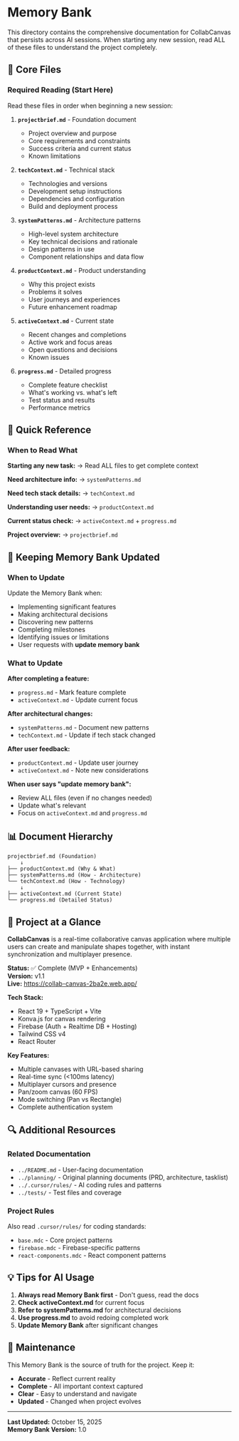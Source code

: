 # Memory Bank

This directory contains the comprehensive documentation for CollabCanvas that persists across AI sessions. When starting any new session, read ALL of these files to understand the project completely.

## 📁 Core Files

### Required Reading (Start Here)
Read these files in order when beginning a new session:

1. **`projectbrief.md`** - Foundation document
   - Project overview and purpose
   - Core requirements and constraints
   - Success criteria and current status
   - Known limitations

2. **`techContext.md`** - Technical stack
   - Technologies and versions
   - Development setup instructions
   - Dependencies and configuration
   - Build and deployment process

3. **`systemPatterns.md`** - Architecture patterns
   - High-level system architecture
   - Key technical decisions and rationale
   - Design patterns in use
   - Component relationships and data flow

4. **`productContext.md`** - Product understanding
   - Why this project exists
   - Problems it solves
   - User journeys and experiences
   - Future enhancement roadmap

5. **`activeContext.md`** - Current state
   - Recent changes and completions
   - Active work and focus areas
   - Open questions and decisions
   - Known issues

6. **`progress.md`** - Detailed progress
   - Complete feature checklist
   - What's working vs. what's left
   - Test status and results
   - Performance metrics

## 🎯 Quick Reference

### When to Read What

**Starting any new task:**
→ Read ALL files to get complete context

**Need architecture info:**
→ `systemPatterns.md`

**Need tech stack details:**
→ `techContext.md`

**Understanding user needs:**
→ `productContext.md`

**Current status check:**
→ `activeContext.md` + `progress.md`

**Project overview:**
→ `projectbrief.md`

## 🔄 Keeping Memory Bank Updated

### When to Update

Update the Memory Bank when:
- Implementing significant features
- Making architectural decisions
- Discovering new patterns
- Completing milestones
- Identifying issues or limitations
- User requests with **update memory bank**

### What to Update

**After completing a feature:**
- `progress.md` - Mark feature complete
- `activeContext.md` - Update current focus

**After architectural changes:**
- `systemPatterns.md` - Document new patterns
- `techContext.md` - Update if tech stack changed

**After user feedback:**
- `productContext.md` - Update user journey
- `activeContext.md` - Note new considerations

**When user says "update memory bank":**
- Review ALL files (even if no changes needed)
- Update what's relevant
- Focus on `activeContext.md` and `progress.md`

## 📊 Document Hierarchy

```
projectbrief.md (Foundation)
    ↓
├── productContext.md (Why & What)
├── systemPatterns.md (How - Architecture)
└── techContext.md (How - Technology)
    ↓
├── activeContext.md (Current State)
└── progress.md (Detailed Status)
```

## 🎨 Project at a Glance

**CollabCanvas** is a real-time collaborative canvas application where multiple users can create and manipulate shapes together, with instant synchronization and multiplayer presence.

**Status:** ✅ Complete (MVP + Enhancements)  
**Version:** v1.1  
**Live:** https://collab-canvas-2ba2e.web.app/

**Tech Stack:**
- React 19 + TypeScript + Vite
- Konva.js for canvas rendering
- Firebase (Auth + Realtime DB + Hosting)
- Tailwind CSS v4
- React Router

**Key Features:**
- Multiple canvases with URL-based sharing
- Real-time sync (<100ms latency)
- Multiplayer cursors and presence
- Pan/zoom canvas (60 FPS)
- Mode switching (Pan vs Rectangle)
- Complete authentication system

## 🔍 Additional Resources

### Related Documentation
- `../README.md` - User-facing documentation
- `../planning/` - Original planning documents (PRD, architecture, tasklist)
- `../.cursor/rules/` - AI coding rules and patterns
- `../tests/` - Test files and coverage

### Project Rules
Also read `.cursor/rules/` for coding standards:
- `base.mdc` - Core project patterns
- `firebase.mdc` - Firebase-specific patterns
- `react-components.mdc` - React component patterns

## 💡 Tips for AI Usage

1. **Always read Memory Bank first** - Don't guess, read the docs
2. **Check activeContext.md** for current focus
3. **Refer to systemPatterns.md** for architectural decisions
4. **Use progress.md** to avoid redoing completed work
5. **Update Memory Bank** after significant changes

## 📝 Maintenance

This Memory Bank is the source of truth for the project. Keep it:
- **Accurate** - Reflect current reality
- **Complete** - All important context captured
- **Clear** - Easy to understand and navigate
- **Updated** - Changed when project evolves

---

**Last Updated:** October 15, 2025  
**Memory Bank Version:** 1.0


